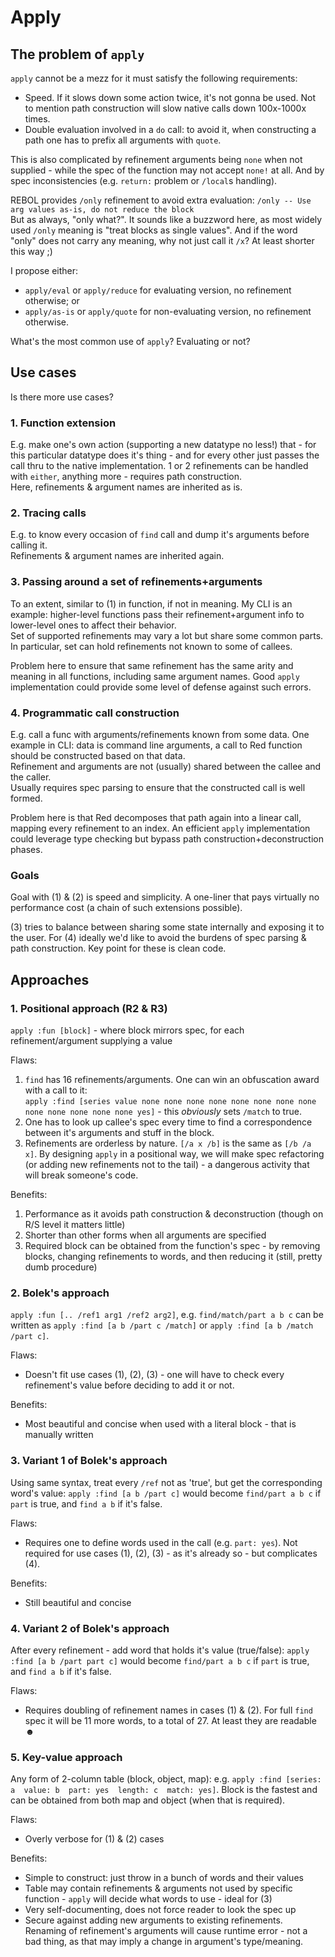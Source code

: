 # Apply

## The problem of `apply`

`apply` cannot be a mezz for it must satisfy the following requirements:
- Speed. If it slows down some action twice, it's not gonna be used. Not to mention path construction will slow native calls down 100x-1000x times.
- Double evaluation involved in a `do` call: to avoid it, when constructing a path one has to prefix all arguments with `quote`.

This is also complicated by refinement arguments being `none` when not supplied - while the spec of the function may not accept `none!` at all.
And by spec inconsistencies (e.g. `return:` problem or `/local`s handling).

REBOL provides `/only` refinement to avoid extra evaluation: `/only -- Use arg values as-is, do not reduce the block`
<br>But as always, "only what?". It sounds like a buzzword here, as most widely used `/only` meaning is "treat blocks as single values".
And if the word "only" does not carry any meaning, why not just call it `/x`? At least shorter this way ;)

I propose either:
- `apply/eval` or `apply/reduce` for evaluating version, no refinement otherwise; or
- `apply/as-is` or `apply/quote` for non-evaluating version, no refinement otherwise.

What's the most common use of `apply`? Evaluating or not?


## Use cases

Is there more use cases?

### 1. Function extension

E.g. make one's own action (supporting a new datatype no less!) that - for this particular datatype does it's thing - and for every other just passes the call thru to the native implementation. 1 or 2 refinements can be handled with `either`, anything more - requires path construction.
<br>Here, refinements & argument names are inherited as is.

### 2. Tracing calls

E.g. to know every occasion of `find` call and dump it's arguments before calling it.
<br>Refinements & argument names are inherited again.

### 3. Passing around a set of refinements+arguments

To an extent, similar to (1) in function, if not in meaning.
My CLI is an example: higher-level functions pass their refinement+argument info to lower-level ones to affect their behavior.
<br>Set of supported refinements may vary a lot but share some common parts. In particular, set can hold refinements not known to some of callees.

Problem here to ensure that same refinement has the same arity and meaning in all functions, including same argument names.
Good `apply` implementation could provide some level of defense against such errors.

### 4. Programmatic call construction

E.g. call a func with arguments/refinements known from some data.
One example in CLI: data is command line arguments, a call to Red function should be constructed based on that data.
<br>Refinement and arguments are not (usually) shared between the callee and the caller.
<br>Usually requires spec parsing to ensure that the constructed call is well formed.

Problem here is that Red decomposes that path again into a linear call, mapping every refinement to an index.
An efficient `apply` implementation could leverage type checking but bypass path construction+deconstruction phases.

### Goals

Goal with (1) & (2) is speed and simplicity. A one-liner that pays virtually no performance cost (a chain of such extensions possible).

(3) tries to balance between sharing some state internally and exposing it to the user.
For (4) ideally we'd like to avoid the burdens of spec parsing & path construction.
Key point for these is clean code.


## Approaches


### 1. Positional approach (R2 & R3)

`apply :fun [block]` - where block mirrors spec, for each refinement/argument supplying a value

Flaws:
1. `find` has 16 refinements/arguments. One can win an obfuscation award with a call to it:
<br>`apply :find [series value none none none none none none none none none none none none none yes]` - this *obviously* sets `/match` to true.
2. One has to look up callee's spec every time to find a correspondence between it's arguments and stuff in the block.
3. Refinements are orderless by nature. `[/a x /b]` is the same as `[/b /a x]`. By designing `apply` in a positional way, we will make spec refactoring (or adding new refinements not to the tail) - a dangerous activity that will break someone's code.

Benefits:
1. Performance as it avoids path construction & deconstruction (though on R/S level it matters little)
2. Shorter than other forms when all arguments are specified
3. Required block can be obtained from the function's spec - by removing blocks, changing refinements to words, and then reducing it (still, pretty dumb procedure)


### 2. Bolek's approach

`apply :fun [.. /ref1 arg1 /ref2 arg2]`, e.g. `find/match/part a b c` can be written as `apply :find [a b /part c /match]` or `apply :find [a b /match /part c]`.

Flaws:
- Doesn't fit use cases (1), (2), (3) - one will have to check every refinement's value before deciding to add it or not.

Benefits:
- Most beautiful and concise when used with a literal block - that is manually written

### 3. Variant 1 of Bolek's approach

Using same syntax, treat every `/ref` not as 'true', but get the corresponding word's value:
`apply :find [a b /part c]` would become `find/part a b c` if `part` is true, and `find a b` if it's false.

Flaws:
- Requires one to define words used in the call (e.g. `part: yes`). Not required for use cases (1), (2), (3) - as it's already so - but complicates (4).

Benefits:
- Still beautiful and concise


### 4. Variant 2 of Bolek's approach

After every refinement - add word that holds it's value (true/false):
`apply :find [a b /part part c]` would become `find/part a b c` if `part` is true, and `find a b` if it's false.

Flaws:
- Requires doubling of refinement names in cases (1) & (2). For full `find` spec it will be 11 more words, to a total of 27. At least they are readable ☻


### 5. Key-value approach

Any form of 2-column table (block, object, map): e.g. `apply :find [series: a  value: b  part: yes  length: c  match: yes]`. Block is the fastest and can be obtained from both map and object (when that is required).

Flaws:
- Overly verbose for (1) & (2) cases

Benefits:
- Simple to construct: just throw in a bunch of words and their values
- Table may contain refinements & arguments not used by specific function - `apply` will decide what words to use - ideal for (3)
- Very self-documenting, does not force reader to look the spec up
- Secure against adding new arguments to existing refinements. Renaming of refinement's arguments will cause runtime error - not a bad thing, as that may imply a change in argument's type/meaning.



